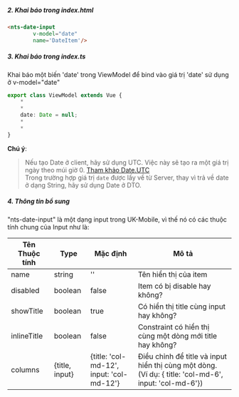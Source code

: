 ##### 2. Khai báo trong index.html

```html
<nts-date-input
        v-model="date"
        name='DateItem'/>
```
##### 3. Khai báo trong index.ts
Khai báo một biến 'date' trong ViewModel để bind vào giá trị 'date' sử dụng ở v-model="date"

```ts
export class ViewModel extends Vue {
    *
    *
    date: Date = null;
    *
    *
}
```
<span class="fas fa-exclamation-triangle uk-text-required"></span> **Chú ý**:   
> Nếu tạo Date ở client, hãy sử dụng UTC. Việc này sẽ tạo ra một giá trị ngày theo múi giờ 0. <a href="https://developer.mozilla.org/vi/docs/Web/JavaScript/Reference/Global_Objects/Date/UTC" target="_blank">Tham khảo Date.UTC</a> <br/>
> Trong trường hợp giá trị `date` được lấy về từ Server, thay vì trả về date ở dạng String, hãy sử dụng Date ở DTO.

##### 4. Thông tin bổ sung

"nts-date-input" là một dạng input trong UK-Mobile, vì thế nó có các thuộc tính chung của Input như là: 

| Tên Thuộc tính| Type | Mặc định | Mô tả |
| --------------|------| -------- | ------|
| name | string | '' | Tên hiển thị của item |
| disabled | boolean | false | Item có bị disable hay không? |
| showTitle | boolean | true | Có hiển thị title cùng input hay không? |
| inlineTitle | boolean | false | Constraint có hiển thị cùng một dòng mới title hay không? |
| columns | {title, input} | {title: 'col-md-12', input: 'col-md-12'} | Điều chỉnh để title và input hiển thị cùng một dòng. (Ví dụ: { title: 'col-md-6', input: 'col-md-6'})|